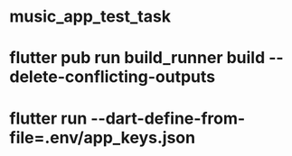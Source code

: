 # music_app_test_task

# flutter pub run build_runner build --delete-conflicting-outputs
# flutter run --dart-define-from-file=.env/app_keys.json
